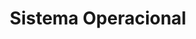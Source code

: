 ---
layout: category
title: Sistema Operacional
category: Sistema Operacional
permalink: /category/Sistema Operacional/
---